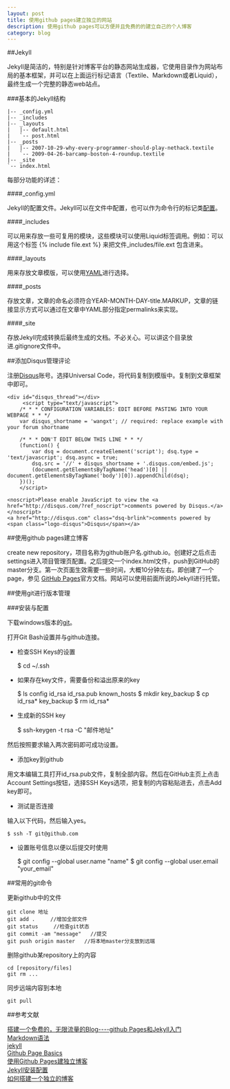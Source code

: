 ```yaml
---
layout: post
title: 使用github pages建立独立的网站
description: 使用github pages可以方便并且免费的的建立自己的个人博客
category: blog
---
```


##Jekyll

Jekyll是简洁的，特别是针对博客平台的静态网站生成器，它使用目录作为网站布局的基本框架，并可以在上面运行标记语言（Textile、Markdown或者Liquid），最终生成一个完整的静态web站点。

###基本的Jekyll结构

    |-- _config.yml
    |-- _includes
    |-- _layouts
    |   |-- default.html
    |   `-- post.html
    |-- _posts
    |   |-- 2007-10-29-why-every-programmer-should-play-nethack.textile
    |   `-- 2009-04-26-barcamp-boston-4-roundup.textile
    |-- _site
    `-- index.html

每部分功能的详述：

####_config.yml

Jekyll的配置文件。Jekyll可以在文件中配置，也可以作为命令行的标记类[配置](http://jekyllcn.com/docs/configuration/)。

####_includes

可以用来存放一些可复用的模块，这些模块可以使用Liquid标签调用。例如：可以用这个标签  {% include file.ext %} 来把文件_includes/file.ext 包含进来。

####_layouts

用来存放文章模版，可以使用[YAML](http://jekyllcn.com/docs/frontmatter/)进行选择。

####_posts

存放文章，文章的命名必须符合YEAR-MONTH-DAY-title.MARKUP，文章的链接显示方式可以通过在文章中YAML部分指定permalinks来实现。

####_site

存放Jekyll完成转换后最终生成的文档。不必关心。可以讲这个目录放进.gitignore文件中。

##添加Disqus管理评论

注册[Disqus](http://disqus.com/)账号。选择Universal Code，将代码复制到模版中。复制到文章框架中即可。

    <div id="disqus_thread"></div>
         <script type="text/javascript">
        /* * * CONFIGURATION VARIABLES: EDIT BEFORE PASTING INTO YOUR WEBPAGE * * */
        var disqus_shortname = 'wangxt'; // required: replace example with your forum shortname

        /* * * DON'T EDIT BELOW THIS LINE * * */
        (function() {
            var dsq = document.createElement('script'); dsq.type = 'text/javascript'; dsq.async = true;
            dsq.src = '//' + disqus_shortname + '.disqus.com/embed.js';
            (document.getElementsByTagName('head')[0] || document.getElementsByTagName('body')[0]).appendChild(dsq);
        })();
        </script>
    
    <noscript>Please enable JavaScript to view the <a href="http://disqus.com/?ref_noscript">comments powered by Disqus.</a></noscript>
    <a href="http://disqus.com" class="dsq-brlink">comments powered by <span class="logo-disqus">Disqus</span></a>

##使用github pages建立博客

create new repository，项目名称为github账户名.github.io。创建好之后点击settings进入项目管理页配置。之后提交一个index.html文件，push到GitHub的master分支。第一次页面生效需要一些时间，大概10分钟左右。即创建了一个page，参见
[GitHub Pages](https://pages.github.com/)官方文档。网站可以使用前面所说的Jekyll进行托管。

##使用git进行版本管理

###安装与配置

下载windows版本的[git](http://git-scm.com/downloads)。

打开Git Bash设置并与github连接。

* 检查SSH Keys的设置

    $ cd ~/.ssh

* 如果存在key文件，需要备份和溢出原来的key

    $ ls
    config  id_rsa  id_rsa.pub  known_hosts
    $ mkdir key_backup
    $ cp id_rsa* key_backup
    $ rm id_rsa*

* 生成新的SSH key

    $ ssh-keygen -t rsa -C "邮件地址"

然后按照要求输入两次密码即可成功设置。

* 添加key到github

用文本编辑工具打开id_rsa.pub文件，复制全部内容。然后在GitHub主页上点击Account Settings按钮，选择SSH Keys选项，把复制的内容粘贴进去，点击Add key即可。

* 测试是否连接

输入以下代码，然后输入yes。

    $ ssh -T git@github.com

* 设置账号信息以便以后提交时使用

    $ git config --global user.name "name"
    $ git config --global user.email "your_email"
    
##常用的git命令

更新github中的文件

    git clone 地址
    git add .     //增加全部文件
    git status     //检查git状态
    git commit -am "message"   //提交
    git push origin master   //将本地master分支放到远端


删除github某repository上的内容

    cd [repository/files]
    git rm ...

同步远端内容到本地

    git pull

##参考文献

[搭建一个免费的，无限流量的Blog----github Pages和Jekyll入门](http://www.ruanyifeng.com/blog/2012/08/blogging_with_jekyll.html)  
[Markdown语法](http://zh.wikipedia.org/wiki/Markdown#.E5.88.97.E8.A1.A8)  
[jekyll](http://jekyllcn.com)  
[Github Page Basics](https://help.github.com/categories/20/articles)  
[使用Github Pages建独立博客](http://beiyuu.com/github-pages/)  
[Jekyll安装配置](http://www.soimort.org/posts/101/)  
[如何搭建一个独立的博客](http://cnfeat.com/2014/05/10/2014-05-11-how-to-build-a-blog/)





